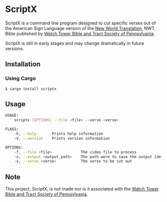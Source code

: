 # ScriptX
ScriptX is a command line program designed to cut specific verses out of the American Sign Language version of the [New World Translation](https://www.jw.org/ase/library/bible/nwt/books/), NWT, Bible published by [Watch Tower Bible and Tract Society of Pennsylvania](https://www.JW.org).

ScriptX is still in early stages and may change dramatically in future versions.

## Installation

### Using Cargo
`$ cargo install scriptx`

## Usage
```bash
USAGE:
    scriptx [OPTIONS] --file <file> --verse <verse>

FLAGS:
    -h, --help       Prints help information
    -V, --version    Prints version information

OPTIONS:
    -f, --file <file>             The video file to process
    -o, --output <output_path>    The path were to save the output [default: output.mp4]
    -v, --verse <verse>           The verse to be cut out
```
 
## Note
This project, ScriptX, is not made nor is it associated with the [Watch Tower Bible and Tract Society of Pennsylvania](https://www.JW.org).
 
 
